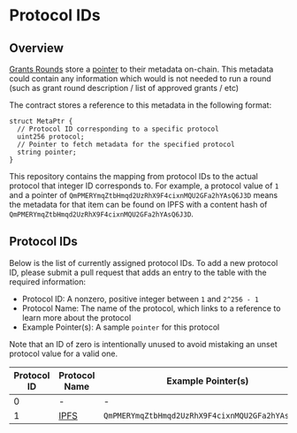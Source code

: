 # Protocol IDs

## Overview
[Grants Rounds](https://github.com/dcgtc/dgrants/blob/main/contracts/contracts/GrantRound.sol)
store a [pointer](https://github.com/dcgtc/dgrants/blob/main/contracts/contracts/interfaces/IMetadataPointer.sol)
to their metadata on-chain.
This metadata could contain any information which would is not needed to run a round (such as grant round description / list of approved grants / etc)

The contract stores a reference to this metadata in the following format:

```solidity
struct MetaPtr {
  // Protocol ID corresponding to a specific protocol
  uint256 protocol;
  // Pointer to fetch metadata for the specified protocol
  string pointer;
}
```

This repository contains the mapping from protocol IDs to the actual protocol that integer ID corresponds to.
For example, a protocol value of `1` and a pointer of `QmPMERYmqZtbHmqd2UzRhX9F4cixnMQU2GFa2hYAsQ6J3D` means the metadata for that item can be found on IPFS with a content hash of `QmPMERYmqZtbHmqd2UzRhX9F4cixnMQU2GFa2hYAsQ6J3D`.

## Protocol IDs

Below is the list of currently assigned protocol IDs.
To add a new protocol ID, please submit a pull request that adds an entry to the table with the required information:
- Protocol ID: A nonzero, positive integer between `1` and `2^256 - 1`
- Protocol Name: The name of the protocol, which links to a reference to learn more about the protocol
- Example Pointer(s): A sample `pointer` for this protocol

Note that an ID of zero is intentionally unused to avoid mistaking an unset protocol value for a valid one.


| Protocol ID | Protocol Name            | Example Pointer(s)                               |
| ----------- | ------------------------ | ------------------------------------------------ |
| 0           | -                        | -                                                |
| 1           | [IPFS](https://ipfs.io/) | `QmPMERYmqZtbHmqd2UzRhX9F4cixnMQU2GFa2hYAsQ6J3D` |